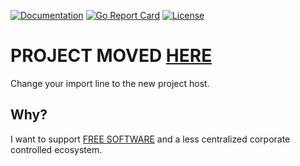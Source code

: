 [![Documentation](https://godoc.org/github.com/unix4fun/passwd?status.svg)](http://godoc.org/github.com/unix4fun/passwd)
[![Go Report Card](https://goreportcard.com/badge/github.com/unix4fun/passwd)](https://goreportcard.com/report/github.com/unix4fun/passwd)
[![License](https://img.shields.io/badge/License-BSD%203--Clause-blue.svg)](https://opensource.org/licenses/BSD-3-Clause)

# PROJECT MOVED [HERE](https://git.sr.ht/~eau/passwd)
Change your import line to the new project host.
## Why?
I want to support [FREE SOFTWARE](https://en.wikipedia.org/wiki/Free_software) and a less centralized corporate controlled ecosystem.

